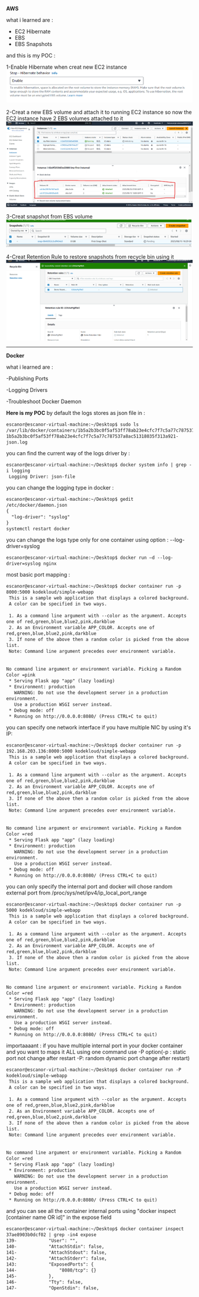 **AWS**

what i learned are :
- EC2 Hibernate
- EBS
- EBS Snapshots

and this is my POC :

1-Enable Hibernate when creat new EC2 instance
![Creat Placement Group](https://github.com/mohannad200210/Sitech-Internship/blob/5cb2a5370745f5e549d505134a0583f1bba48f29/Daily-Updates%20/Photos/Enable%20hibernate.png)

2-Creat a new EBS volume and attach it to running EC2 instance so now the EC2 instance have 2 EBS volumes attached to it
![Creat Placement Group](https://github.com/mohannad200210/Sitech-Internship/blob/5cb2a5370745f5e549d505134a0583f1bba48f29/Daily-Updates%20/Photos/Creat%20a%20new%20EBS%20volume%20and%20attach%20to%20running%20EC2%20instance%20so%20now%20the%20EC2%20instance%20have%202%20EBS%20volumes%20attached%20to%20it.png)

3-Creat snapshot from EBS volume
![Creat Placement Group](https://github.com/mohannad200210/Sitech-Internship/blob/5cb2a5370745f5e549d505134a0583f1bba48f29/Daily-Updates%20/Photos/Creat%20snapshot%20from%20EBS%20volume.png)

4-Creat Retention Rule to restore snapshots from recycle bin using it
![Creat Placement Group](https://github.com/mohannad200210/Sitech-Internship/blob/5cb2a5370745f5e549d505134a0583f1bba48f29/Daily-Updates%20/Photos/Creat%20Retention%20Rule%20to%20restore%20snapshots%20from%20recycle%20bin%20using%20it.png)


*******

**Docker**

what i learned are :

-Publishing Ports  

-Logging Drivers

-Troubleshoot Docker Daemon 


**Here is my POC**
by default the logs stores as json file in : 
```
escanor@escanor-virtual-machine:~/Desktop$ sudo ls /var/lib/docker/containers/1b5a2b3bc0f5af53ff78ab23e4cfc7f7c5a77c787537a8ac51318035f313a921
1b5a2b3bc0f5af53ff78ab23e4cfc7f7c5a77c787537a8ac51318035f313a921-json.log
```
you can find  the current way of the logs driver by : 
```
escanor@escanor-virtual-machine:~/Desktop$ docker system info | grep -i logging
 Logging Driver: json-file
```
you can change the logging type in docker : 
```
escanor@escanor-virtual-machine:~/Desktop$ gedit /etc/docker/daemon.json
{
  "log-driver": "syslog"
}
systemctl restart docker
```
you can change the logs type only for one container using option : --log-driver=syslog
```
escanor@escanor-virtual-machine:~/Desktop$ docker run –d --log-driver=syslog nginx
```

most basic port mapping : 
```
escanor@escanor-virtual-machine:~/Desktop$ docker container run -p 8000:5000 kodekloud/simple-webapp
 This is a sample web application that displays a colored background. 
 A color can be specified in two ways. 

 1. As a command line argument with --color as the argument. Accepts one of red,green,blue,blue2,pink,darkblue 
 2. As an Environment variable APP_COLOR. Accepts one of red,green,blue,blue2,pink,darkblue 
 3. If none of the above then a random color is picked from the above list. 
 Note: Command line argument precedes over environment variable.


No command line argument or environment variable. Picking a Random Color =pink
 * Serving Flask app "app" (lazy loading)
 * Environment: production
   WARNING: Do not use the development server in a production environment.
   Use a production WSGI server instead.
 * Debug mode: off
 * Running on http://0.0.0.0:8080/ (Press CTRL+C to quit)

```
you can specify one network interface if you have multiple NIC by using it's IP:
```
escanor@escanor-virtual-machine:~/Desktop$ docker container run -p 192.168.203.136:8000:5000 kodekloud/simple-webapp
 This is a sample web application that displays a colored background. 
 A color can be specified in two ways. 

 1. As a command line argument with --color as the argument. Accepts one of red,green,blue,blue2,pink,darkblue 
 2. As an Environment variable APP_COLOR. Accepts one of red,green,blue,blue2,pink,darkblue 
 3. If none of the above then a random color is picked from the above list. 
 Note: Command line argument precedes over environment variable.


No command line argument or environment variable. Picking a Random Color =red
 * Serving Flask app "app" (lazy loading)
 * Environment: production
   WARNING: Do not use the development server in a production environment.
   Use a production WSGI server instead.
 * Debug mode: off
 * Running on http://0.0.0.0:8080/ (Press CTRL+C to quit)

```
you can only specify the internal port and docker will chose random external port from /proc/sys/net/ipv4/ip_local_port_range 
```
escanor@escanor-virtual-machine:~/Desktop$ docker container run -p 5000 kodekloud/simple-webapp
 This is a sample web application that displays a colored background. 
 A color can be specified in two ways. 

 1. As a command line argument with --color as the argument. Accepts one of red,green,blue,blue2,pink,darkblue 
 2. As an Environment variable APP_COLOR. Accepts one of red,green,blue,blue2,pink,darkblue 
 3. If none of the above then a random color is picked from the above list. 
 Note: Command line argument precedes over environment variable.


No command line argument or environment variable. Picking a Random Color =red
 * Serving Flask app "app" (lazy loading)
 * Environment: production
   WARNING: Do not use the development server in a production environment.
   Use a production WSGI server instead.
 * Debug mode: off
 * Running on http://0.0.0.0:8080/ (Press CTRL+C to quit)

```
importaaaant : if you have multiple internal port in your docker container and you want to maps it ALL using one command use -P option(-p : static port not change after restart -P: random dynamic port change after restart)
```
escanor@escanor-virtual-machine:~/Desktop$ docker container run -P kodekloud/simple-webapp
 This is a sample web application that displays a colored background. 
 A color can be specified in two ways. 

 1. As a command line argument with --color as the argument. Accepts one of red,green,blue,blue2,pink,darkblue 
 2. As an Environment variable APP_COLOR. Accepts one of red,green,blue,blue2,pink,darkblue 
 3. If none of the above then a random color is picked from the above list. 
 Note: Command line argument precedes over environment variable.


No command line argument or environment variable. Picking a Random Color =red
 * Serving Flask app "app" (lazy loading)
 * Environment: production
   WARNING: Do not use the development server in a production environment.
   Use a production WSGI server instead.
 * Debug mode: off
 * Running on http://0.0.0.0:8080/ (Press CTRL+C to quit)

```
and you can see all the container internal ports using "docker inspect [container name OR id]" in the expose field
```
escanor@escanor-virtual-machine:~/Desktop$ docker container inspect 37ae8903b0dcf02 | grep -in4 expose
139-            "User": "",
140-            "AttachStdin": false,
141-            "AttachStdout": false,
142-            "AttachStderr": false,
143:            "ExposedPorts": {
144-                "8080/tcp": {}
145-            },
146-            "Tty": false,
147-            "OpenStdin": false,

```
